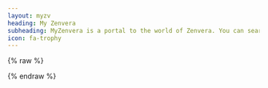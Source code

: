 ```yaml
---
layout: myzv
heading: My Zenvera
subheading: MyZenvera is a portal to the world of Zenvera. You can search for any player or guild on the server, view the dueling rankings, or check the current status of faction towns.
icon: fa-trophy
---
```

{% raw %}
<script>$.get('https://my-zvx.rhcloud.com', function( data ) { $( '#psubheading' ).append( data ); });</script>
{% endraw %}